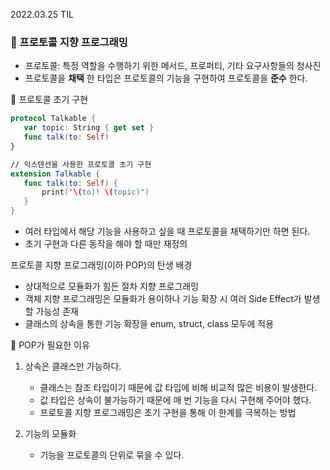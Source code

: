 2022.03.25 TIL

### 📌 프로토콜 지향 프로그래밍

- 프로토콜: 특정 역할을 수행하기 위한 메서드, 프로퍼티, 기타 요구사항들의 청사진
- 프로토콜을 __채택__ 한 타입은 프로토콜의 기능을 구현하여 프로토콜을 __준수__ 한다.


🔖 프로토콜 초기 구현
 ```swift
protocol Talkable {
    var topic: String { get set }
    func talk(to: Self)
}

// 익스텐션을 사용한 프로토콜 초기 구현
extension Talkable {
    func talk(to: Self) {
        print("\(to)! \(topic)")
    }
}
 ```
- 여러 타입에서 해당 기능을 사용하고 싶을 때 프로토콜을 채택하기만 하면 된다.
- 초기 구현과 다른 동작을 해야 할 때만 재정의

프로토콜 지향 프로그래밍(이하 POP)의 탄생 배경
- 상대적으로 모듈화가 힘든 절차 지향 프로그래밍
- 객체 지향 프로그래밍은 모듈화가 용이하나 기능 확장 시 여러 Side Effect가 발생할 가능성 존재
- 클래스의 상속을 통한 기능 확장을 enum, struct, class 모두에 적용


🔖 POP가 필요한 이유
1. 상속은 클래스만 가능하다.
    - 클래스는 참조 타입이기 때문에 값 타입에 비해 비교적 많은 비용이 발생한다.
    - 값 타입은 상속이 불가능하기 때문에 매 번 기능을 다시 구현해 주어야 했다.
    - 프로토콜 지향 프로그래밍은 초기 구현을 통해 이 한계를 극복하는 방법

2. 기능의 모듈화
    - 기능을 프로토콜의 단위로 묶을 수 있다.